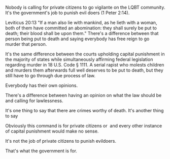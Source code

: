 Nobody is calling for private citizens to go vigilante on the LQBT community. It's the government's job to punish evil doers (1 Peter 2:14).

Leviticus 20:13 "If a man also lie with mankind, as he lieth with a woman, both of them have committed an abomination: they shall surely be put to death; their blood shall be upon them." There's a difference between that person being put to death and saying everybody has free reign to go murder that person.

It's the same difference between the courts upholding capital punishment in the majority of states while simultaneously affirming federal legislation regarding murder in 18 U.S. Code § 1111. A serial rapist who molests children and murders them afterwards full well deserves to be put to death, but they still have to go through due process of law.

Everybody has their own opinions.

There's a difference between having an opinion on what the law should be and calling for lawlessness.

It's one thing to say that there are crimes worthy of death. It's another thing to say

Obviously this command is for private citizens or  and every other instance of capital punishment would make no sense.

It's not the job of private citizens to punish evildoers.

That's what the government is for.